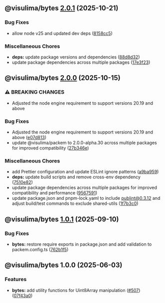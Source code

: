 ## @visulima/bytes [2.0.1](https://github.com/visulima/visulima/compare/@visulima/bytes@2.0.0...@visulima/bytes@2.0.1) (2025-10-21)

### Bug Fixes

* allow node v25 and updated dev deps ([8158cc5](https://github.com/visulima/visulima/commit/8158cc53ec92bd0331e8c6bd0fcbc8ab61b9320f))

### Miscellaneous Chores

* **deps:** update package versions and dependencies ([88d8d32](https://github.com/visulima/visulima/commit/88d8d32c4629a7a06c8770369191da2cc81087cc))
* update package dependencies across multiple packages ([17e3f23](https://github.com/visulima/visulima/commit/17e3f2377c8a3f98e2eed2192c5adaf6e32558b5))

## @visulima/bytes [2.0.0](https://github.com/visulima/visulima/compare/@visulima/bytes@1.0.1...@visulima/bytes@2.0.0) (2025-10-15)

### ⚠ BREAKING CHANGES

* Adjusted the node engine requirement to support versions 20.19 and above

### Bug Fixes

* Adjusted the node engine requirement to support versions 20.19 and above ([e07d813](https://github.com/visulima/visulima/commit/e07d813093c1d731fc775cfecb6c19868c08671f))
* update @visulima/packem to 2.0.0-alpha.30 across multiple packages for improved compatibility ([27b346e](https://github.com/visulima/visulima/commit/27b346eaa1c0fb0e420d9a9824482028307f4249))

### Miscellaneous Chores

* add Prettier configuration and update ESLint ignore patterns ([a9ba959](https://github.com/visulima/visulima/commit/a9ba959fae02a08b158b3b81a634a8fba8326b92))
* **deps:** update build scripts and remove cross-env dependency ([7510e82](https://github.com/visulima/visulima/commit/7510e826b9235a0013fe61c82a7eb333bc4cbb78))
* update package dependencies across multiple packages for improved compatibility and performance ([9567591](https://github.com/visulima/visulima/commit/9567591c415da3002f3a4fe08f8caf7ce01ca5f7))
* update package.json and pnpm-lock.yaml to include publint@0.3.12 and adjust build/test commands to exclude shared-utils ([1f7b3c0](https://github.com/visulima/visulima/commit/1f7b3c0381d77edfeec80ea1bf57b3469e929414))

## @visulima/bytes [1.0.1](https://github.com/visulima/visulima/compare/@visulima/bytes@1.0.0...@visulima/bytes@1.0.1) (2025-09-10)

### Bug Fixes

* **bytes:** restore require exports in package.json and add validation to packem.config.ts ([762b1f5](https://github.com/visulima/visulima/commit/762b1f5789398617032ef23f06763c4fd9f41eda))

## @visulima/bytes 1.0.0 (2025-06-03)

### Features

* **bytes:** add utility functions for Uint8Array manipulation ([#507](https://github.com/visulima/visulima/issues/507)) ([07f43a0](https://github.com/visulima/visulima/commit/07f43a001a4f33a3ebcce9072d404a8975539608))
